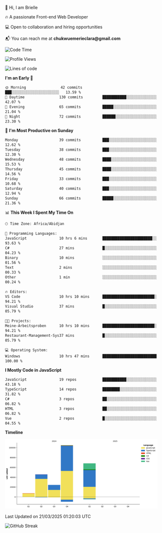 <div align="left">
  <p>👋 Hi, I am Brielle</p>
  <p>🔥 A passionate Front-end Web Developer</p>
  <p>💻 Open to collaboration and hiring opportunities</p>
  <p>📬 You can reach me at <strong>chukwuemerieclara@gmail.com</strong></p>
</div>


 
 <!--START_SECTION:waka-->
![Code Time](http://img.shields.io/badge/Code%20Time-536%20hrs%2059%20mins-blue)

![Profile Views](http://img.shields.io/badge/Profile%20Views-0-blue)

![Lines of code](https://img.shields.io/badge/From%20Hello%20World%20I%27ve%20Written-249.6%20thousand%20lines%20of%20code-blue)

**I'm an Early 🐤** 

```text
🌞 Morning                42 commits          ███░░░░░░░░░░░░░░░░░░░░░░   13.59 % 
🌆 Daytime                130 commits         ███████████░░░░░░░░░░░░░░   42.07 % 
🌃 Evening                65 commits          █████░░░░░░░░░░░░░░░░░░░░   21.04 % 
🌙 Night                  72 commits          ██████░░░░░░░░░░░░░░░░░░░   23.30 % 
```
📅 **I'm Most Productive on Sunday** 

```text
Monday                   39 commits          ███░░░░░░░░░░░░░░░░░░░░░░   12.62 % 
Tuesday                  38 commits          ███░░░░░░░░░░░░░░░░░░░░░░   12.30 % 
Wednesday                48 commits          ████░░░░░░░░░░░░░░░░░░░░░   15.53 % 
Thursday                 45 commits          ████░░░░░░░░░░░░░░░░░░░░░   14.56 % 
Friday                   33 commits          ███░░░░░░░░░░░░░░░░░░░░░░   10.68 % 
Saturday                 40 commits          ███░░░░░░░░░░░░░░░░░░░░░░   12.94 % 
Sunday                   66 commits          █████░░░░░░░░░░░░░░░░░░░░   21.36 % 
```


📊 **This Week I Spent My Time On** 

```text
🕑︎ Time Zone: Africa/Abidjan

💬 Programming Languages: 
JavaScript               10 hrs 6 mins       ███████████████████████░░   93.63 % 
C#                       27 mins             █░░░░░░░░░░░░░░░░░░░░░░░░   04.23 % 
Binary                   10 mins             ░░░░░░░░░░░░░░░░░░░░░░░░░   01.56 % 
Text                     2 mins              ░░░░░░░░░░░░░░░░░░░░░░░░░   00.33 % 
Other                    1 min               ░░░░░░░░░░░░░░░░░░░░░░░░░   00.24 % 

🔥 Editors: 
VS Code                  10 hrs 10 mins      ████████████████████████░   94.21 % 
Visual Studio            37 mins             █░░░░░░░░░░░░░░░░░░░░░░░░   05.79 % 

🐱‍💻 Projects: 
Meine-Arbeitsproben      10 hrs 10 mins      ████████████████████████░   94.21 % 
Restaurant-Management-Sys37 mins             █░░░░░░░░░░░░░░░░░░░░░░░░   05.79 % 

💻 Operating System: 
Windows                  10 hrs 47 mins      █████████████████████████   100.00 % 
```

**I Mostly Code in JavaScript** 

```text
JavaScript               19 repos            ███████████░░░░░░░░░░░░░░   43.18 % 
TypeScript               14 repos            ████████░░░░░░░░░░░░░░░░░   31.82 % 
C#                       3 repos             ██░░░░░░░░░░░░░░░░░░░░░░░   06.82 % 
HTML                     3 repos             ██░░░░░░░░░░░░░░░░░░░░░░░   06.82 % 
Vue                      2 repos             █░░░░░░░░░░░░░░░░░░░░░░░░   04.55 % 
```



**Timeline**

![Lines of Code chart](https://raw.githubusercontent.com/Brielle28/Brielle28/main/assets/bar_graph.png)


 Last Updated on 21/03/2025 01:20:03 UTC
<!--END_SECTION:waka-->

![GitHub Streak](https://github-readme-streak-stats.herokuapp.com/?user=Brielle28)



